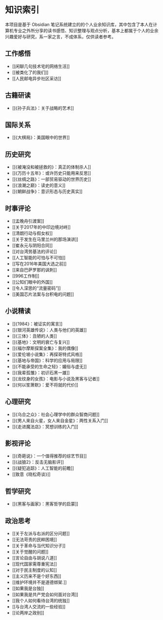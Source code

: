 # 知识索引

本项目是基于 Obsidian 笔记系统建立的的个人业余知识库，其中包含了本人在计算机专业之外所分享的读书感悟、知识整理与观点分析，基本上都属于个人的业余兴趣爱好与研究，系一家之言，不成体系，仅供读者参考。

## 工作感悟

- [[闲聊几句技术宅的网络生活]]
- [[被类化了的我们]]
- [[人民邮电异步社区采访]]

## 古籍研读

- [[《孙子兵法》：关于战略的艺术]]

## 国际关系

- [[《大棋局》：美国眼中的世界]]

## 历史研究

- [[《被淹没和被拯救的》：真正的体制杀人]]
- [[《万历十五年》：或许历史只能用来反思]]
- [[《丝绸之路》：一部贸易驱动的世界历史]]
- [[《浪潮之巅》：读史的意义]]
- [[《朝鲜战争》：意识形态与历史真实]]

## 时事评论

- [[孟晚舟引渡案]]
- [[关于2017年的中印边境对峙]]
- [[清朗行动与假女权]]
- [[关于发生在马里兰州的那场演讲]]
- [[崔永元与阴阳合同]]
- [[对台湾劳基法的评论]]
- [[人工智能的可怕与不可怕]]
- [[写在2016年美国大选之前]]
- [[来自巴萨罗那的讽刺]]
- [[996工作制]]
- [[公知们眼中的外国]]
- [[令人深思的“流量密码”]]
- [[美国芯片法案与台积电的问题]]

## 小说精读

- [[《1984》：被证实的寓言]]
- [[《银河英雄传说》：人类与他们的英雄]]
- [[《三体》：丑陋的人类]]
- [[《基地》：文明的衰亡与复兴]]
- [[《福尔摩斯探案全集》：我的偶像]]
- [[《爱伦坡小说集》：再探哥特式风格]]
- [[《基地与帝国》：科学的应用与局限]]
- [[《不能承受的生命之轻》：媚俗与虚无]]
- [[《我辈孤雏》：初识石黑一雄]]
- [[《龙纹身的女孩》：电影与小说及黑客与记者]]
- [[《何以笙箫默》：爱不将就的代价]]

## 心理研究

- [[《乌合之众》：社会心理学中的群众智商问题]]
- [[《男人来自火星，女人来自金星》：两性关系入门]]
- [[《走进魔法店》：冥想训练的入门]]

## 影视评论

- [[《奇葩说》：一个值得推荐的综艺节目]]
- [[《战狼2》：反击无脑影评]]
- [[《疑犯追踪》：人工智能的前瞻]]
- [[致意《晓松奇谈》]]

## 哲学研究

- [[《黑客与画家》：黑客哲学的启蒙]]

## 政治思考

- [[关于左派与右派的区分问题]]
- [[无法苛责的民粹困境]]
- [[关于革命与当代知识分子]]
- [[关于觉醒的问题]]
- [[言论自由与胡说八道]]
- [[现代国家需尊重宪法]]
- [[对于民主制度的认知]]
- [[主义历来不是个好东西]]
- [[维护环境并不是道德绑架.]]
- [[如果我是台独]]
- [[如果我是共产党会如何面对台湾]]
- [[我个人如何看待台湾的统独]]
- [[与台湾人交流的一些经验]]
- [[论两岸之政别]]
